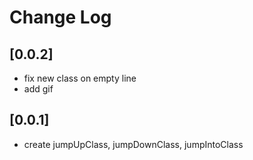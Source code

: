 # Change Log

## [0.0.2]
* fix new class on empty line
* add gif

## [0.0.1]
* create jumpUpClass, jumpDownClass, jumpIntoClass